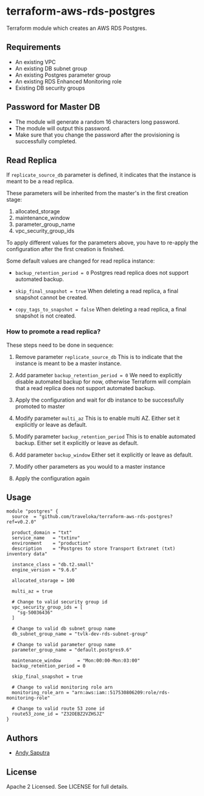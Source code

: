 terraform-aws-rds-postgres
==========================

Terraform module which creates an AWS RDS Postgres.

Requirements
------------

- An existing VPC
- An existing DB subnet group
- An existing Postgres parameter group
- An existing RDS Enhanced Monitoring role
- Existing DB security groups

Password for Master DB
----------------------

- The module will generate a random 16 characters long password.
- The module will output this password.
- Make sure that you change the password after the provisioning is successfully completed.

Read Replica
------------

If `replicate_source_db` parameter is defined, it indicates that the instance is meant to be a read replica.

These parameters will be inherited from the master's in the first creation stage:
1. allocated_storage
2. maintenance_window
3. parameter_group_name 
4. vpc_security_group_ids

To apply different values for the parameters above, you have to re-apply the configuration after the first creation is finished.

Some default values are changed for read replica instance:
- `backup_retention_period = 0`
  Postgres read replica does not support automated backup.

- `skip_final_snapshot = true`
  When deleting a read replica, a final snapshot cannot be created.

- `copy_tags_to_snapshot = false`
  When deleting a read replica, a final snapshot is not created.

### How to promote a read replica?

These steps need to be done in sequence:
1. Remove parameter `replicate_source_db`
   This is to indicate that the instance is meant to be a master instance.

2. Add parameter `backup_retention_period = 0`
   We need to explicitly disable automated backup for now, otherwise Terraform will complain that a read replica does not support automated backup.

3. Apply the configuration and wait for db instance to be successfully promoted to master

4. Modify parameter `multi_az`
   This is to enable multi AZ. Either set it explicitly or leave as default.

5. Modify parameter `backup_retention_period`
   This is to enable automated backup. Either set it explicitly or leave as default.

6. Add parameter `backup_window`
   Either set it explicitly or leave as default.

7. Modify other parameters as you would to a master instance

8. Apply the configuration again

Usage
-----

```hcl
module "postgres" {
  source  = "github.com/traveloka/terraform-aws-rds-postgres?ref=v0.2.0"

  product_domain = "txt"
  service_name   = "txtinv"
  environment    = "production"
  description    = "Postgres to store Transport Extranet (txt) inventory data"

  instance_class = "db.t2.small"
  engine_version = "9.6.6"

  allocated_storage = 100

  multi_az = true

  # Change to valid security group id
  vpc_security_group_ids = [
    "sg-50036436"
  ]

  # Change to valid db subnet group name
  db_subnet_group_name = "tvlk-dev-rds-subnet-group"

  # Change to valid parameter group name
  parameter_group_name = "default.postgres9.6"

  maintenance_window      = "Mon:00:00-Mon:03:00"
  backup_retention_period = 0

  skip_final_snapshot = true

  # Change to valid monitoring role arn
  monitoring_role_arn = "arn:aws:iam::517530806209:role/rds-monitoring-role"

  # Change to valid route 53 zone id
  route53_zone_id = "Z32OEBZ2VZHSJZ"
}
```

Authors
-------

- [Andy Saputra](https://github.com/andysaputra)

License
-------

Apache 2 Licensed. See LICENSE for full details.
